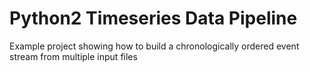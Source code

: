 # Python2 Timeseries Data Pipeline

Example project showing how to build a chronologically ordered event stream from multiple input files
